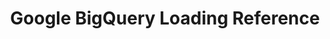 ---
# -------------------------- #
#          PAGE INFO         #
# -------------------------- #

title: Google BigQuery Loading Reference
permalink: /replication/reference/google-bigquery
redirect_from: /data-structure/bigquery-data-loading-behavior

key: "bigquery-loading-reference"

layout: general
content-type: "loading-reference"

display_name: "Google BigQuery"
type: "bigquery"

has-versions: true
show-in-version-menu: false
---